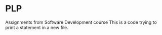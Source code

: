 # PLP
Assignments from Software Development course
This is a code trying to print a statement in a new file.
